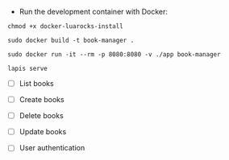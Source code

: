 - Run the development container with Docker:

`chmod +x docker-luarocks-install`

`sudo docker build -t book-manager .`

`sudo docker run -it --rm -p 8080:8080 -v ./app book-manager`

`lapis serve`

- [ ] List books
- [ ] Create books
- [ ] Delete books
- [ ] Update books

- [ ] User authentication
